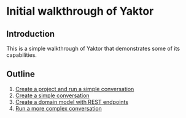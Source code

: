# Initial walkthrough of Yaktor

## Introduction

This is a simple walkthrough of Yaktor that demonstrates some of its capabilities.

## Outline

1. [Create a project and run a simple conversation](create_project_and_run.md)
1. [Create a simple conversation](create_conversation.md)
1. [Create a domain model with REST endpoints](create_domain_model.md)
1. [Run a more complex conversation](complex_conversation.md)
